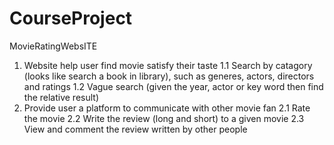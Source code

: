CourseProject
=============

MovieRatingWebsITE

1) Website help user find movie satisfy their taste
	1.1 Search by catagory (looks like search a book in library), such as generes, actors,
directors and ratings
	1.2 Vague search (given the year, actor or key word then find the relative result)
2) Provide user a platform to communicate with other movie fan
	2.1 Rate the movie
	2.2 Write the review (long and short) to a given movie
	2.3 View and comment the review written by other people